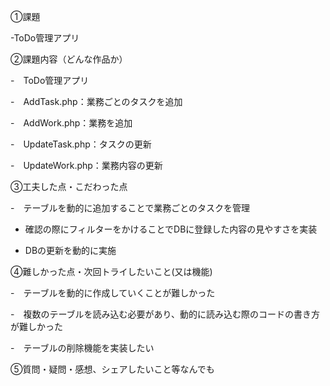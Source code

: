 ①課題

-ToDo管理アプリ

②課題内容（どんな作品か）

-　ToDo管理アプリ

-　AddTask.php：業務ごとのタスクを追加

-　AddWork.php：業務を追加

-　UpdateTask.php：タスクの更新

-　UpdateWork.php：業務内容の更新

③工夫した点・こだわった点

-　テーブルを動的に追加することで業務ごとのタスクを管理

- 確認の際にフィルターをかけることでDBに登録した内容の見やすさを実装

- DBの更新を動的に実施

④難しかった点・次回トライしたいこと(又は機能)

-　テーブルを動的に作成していくことが難しかった

-　複数のテーブルを読み込む必要があり、動的に読み込む際のコードの書き方が難しかった

-　テーブルの削除機能を実装したい

⑤質問・疑問・感想、シェアしたいこと等なんでも
